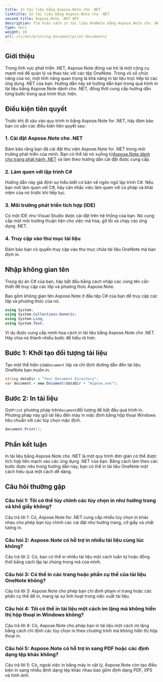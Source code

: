 ```yaml
---
title: In tài liệu bằng Aspose.Note cho .NET
linktitle: In tài liệu bằng Aspose.Note cho .NET
second_title: Aspose.Note .NET API
description: Tìm hiểu cách in tài liệu OneNote bằng Aspose.Note cho .NET. Hướng dẫn từng bước để tích hợp liền mạch vào các ứng dụng .NET của bạn.
type: docs
weight: 10
url: /vi/net/printing-document/print-documents/
---
```

## Giới thiệu

Trong lĩnh vực phát triển .NET, Aspose.Note đóng vai trò là một công cụ mạnh mẽ để quản lý và thao tác với các tệp OneNote. Trong vô số chức năng của nó, một tính năng quan trọng là khả năng in tài liệu trực tiếp từ các ứng dụng .NET của bạn. Hướng dẫn này sẽ hướng dẫn bạn trong quá trình in tài liệu bằng Aspose.Note dành cho .NET, đồng thời cung cấp hướng dẫn từng bước trong quá trình thực hiện.

## Điều kiện tiên quyết

Trước khi đi sâu vào quy trình in bằng Aspose.Note for .NET, hãy đảm bảo bạn có sẵn các điều kiện tiên quyết sau:

### 1. Cài đặt Aspose.Note cho .NET

 Đảm bảo rằng bạn đã cài đặt thư viện Aspose.Note for .NET trong môi trường phát triển của mình. Bạn có thể tải nó xuống từ[Aspose.Note dành cho trang phát hành .NET](https://releases.aspose.com/note/net/) và làm theo hướng dẫn cài đặt được cung cấp.

### 2. Làm quen với lập trình C#

Hướng dẫn này giả định sự hiểu biết cơ bản về ngôn ngữ lập trình C#. Nếu bạn mới làm quen với C#, hãy cân nhắc việc làm quen với cú pháp và khái niệm của nó trước khi tiếp tục.

### 3. Môi trường phát triển tích hợp (IDE)

Có một IDE như Visual Studio được cài đặt trên hệ thống của bạn. Nó cung cấp một môi trường thuận tiện cho việc mã hóa, gỡ lỗi và chạy các ứng dụng .NET.

### 4. Truy cập vào thư mục tài liệu

Đảm bảo bạn có quyền truy cập vào thư mục chứa tài liệu OneNote mà bạn định in.

## Nhập không gian tên

Trong dự án C# của bạn, hãy bắt đầu bằng cách nhập các vùng tên cần thiết để truy cập các lớp và phương thức Aspose.Note.

Bao gồm không gian tên Aspose.Note ở đầu tệp C# của bạn để truy cập các lớp và phương thức của nó.

```csharp
using System;
using System.Collections.Generic;
using System.Linq;
using System.Text;
```

Ví dụ được cung cấp minh họa cách in tài liệu bằng Aspose.Note cho .NET. Hãy chia nó thành nhiều bước để hiểu rõ hơn.

## Bước 1: Khởi tạo đối tượng tài liệu

 Tạo một thể hiện của`Document` lớp và chỉ định đường dẫn đến tài liệu OneNote bạn muốn in.

```csharp
string dataDir = "Your Document Directory";
var document = new Document(dataDir + "Aspose.one");
```

## Bước 2: In tài liệu

 Gọi`Print` phương pháp trên`Document`đối tượng để bắt đầu quá trình in. Phương pháp này gửi tài liệu đến máy in mặc định bằng hộp thoại Windows tiêu chuẩn với các tùy chọn mặc định.

```csharp
document.Print();
```

## Phần kết luận

In tài liệu bằng Aspose.Note cho .NET là một quy trình đơn giản có thể được tích hợp liền mạch vào các ứng dụng .NET của bạn. Bằng cách làm theo các bước được nêu trong hướng dẫn này, bạn có thể in tài liệu OneNote một cách hiệu quả một cách dễ dàng.

## Câu hỏi thường gặp

### Câu hỏi 1: Tôi có thể tùy chỉnh các tùy chọn in như hướng trang và khổ giấy không?

Câu trả lời 1: Có, Aspose.Note for .NET cung cấp nhiều tùy chọn in khác nhau cho phép bạn tùy chỉnh các cài đặt như hướng trang, cỡ giấy và chất lượng in.

### Câu hỏi 2: Aspose.Note có hỗ trợ in nhiều tài liệu cùng lúc không?

Câu trả lời 2: Có, bạn có thể in nhiều tài liệu một cách tuần tự hoặc đồng thời bằng cách lặp lại chúng trong mã của mình.

### Câu hỏi 3: Có thể in các trang hoặc phần cụ thể của tài liệu OneNote không?

Câu trả lời 3: Aspose.Note cho phép bạn chỉ định phạm vi trang hoặc các phần cụ thể để in, mang lại sự linh hoạt trong việc xuất tài liệu.

### Câu hỏi 4: Tôi có thể in tài liệu một cách im lặng mà không hiển thị hộp thoại in Windows không?

Câu trả lời 4: Có, Aspose.Note cho phép bạn in tài liệu một cách im lặng bằng cách chỉ định các tùy chọn in theo chương trình mà không hiển thị hộp thoại in.

### Câu hỏi 5: Aspose.Note có hỗ trợ in sang PDF hoặc các định dạng tệp khác không?

Câu trả lời 5: Có, ngoài việc in bằng máy in vật lý, Aspose.Note còn tạo điều kiện in sang nhiều định dạng tệp khác nhau bao gồm định dạng PDF, XPS và hình ảnh.